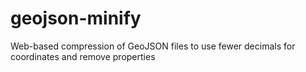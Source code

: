 # geojson-minify
Web-based compression of GeoJSON files to use fewer decimals for coordinates and remove properties
